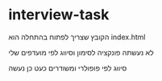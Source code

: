 # interview-task
הקובץ שצריך לפתוח בהתחלה הוא index.html

לא נעשתה פונקציה לסימון וסיווג לפי מועדפים שלי

סיווג לפי פופולרי ומשודרים כעט כן נעשה
